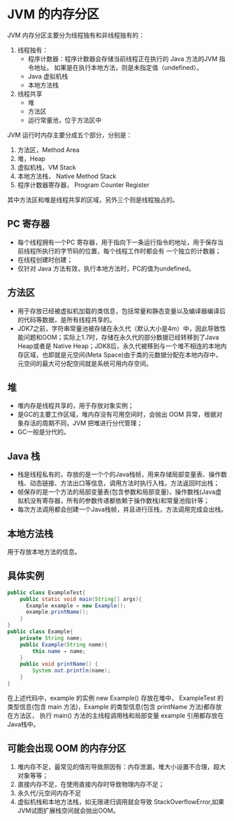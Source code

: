 # JVM 的内存分区
JVM 内存分区主要分为线程独有和非线程独有的：
1. 线程独有：
    * 程序计数器：程序计数器会存储当前线程正在执行的 Java 方法的JVM 指令地址。
    如果是在执行本地方法，则是未指定值（undefined）。
    * Java 虚拟机栈
    * 本地方法栈
2. 线程共享
    * 堆
    * 方法区
    * 运行常量池，位于方法区中
    
JVM 运行时内存主要分成五个部分，分别是：
1. 方法区，Method Area
2. 堆，Heap
3. 虚拟机栈，VM Stack
4. 本地方法栈， Native Method Stack
5. 程序计数器寄存器， Program Counter Register

其中方法区和堆是线程共享的区域，另外三个则是线程独占的。

## PC 寄存器
* 每个线程拥有一个PC 寄存器，用于指向下一条运行指令的地址，用于保存当前线程所执行的字节码的位置，每个线程工作时都会有
一个独立的计数器；
* 在线程创建时创建；
* 仅针对 Java 方法有效，执行本地方法时，PC的值为undefined。

## 方法区
* 用于存放已经被虚拟机加载的类信息，包括常量和静态变量以及编译器编译后的代码等数据，是所有线程共享的。
* JDK7之前，字符串常量池被存储在永久代（默认大小是4m）中，因此导致性能问题和OOM；实际上1.7时，存储在永久代的部分数据已经转移到了Java Heap或者是 Native Heap；JDK8后，永久代被移到与一个堆不相连的本地内存区域，也即就是元空间(Meta Space)由于类的元数据分配在本地内存中，元空间的最大可分配空间就是系统可用内存空间。

## 堆
* 堆内存是线程共享的，用于存放对象实例；
* 是GC的主要工作区域，堆内存没有可用空间时，会抛出 OOM 异常，根据对象存活的周期不同，JVM 把堆进行分代管理；
* GC一般是分代的。

## Java 栈
* 栈是线程私有的，存放的是一个个的Java栈帧，用来存储局部变量表、操作数栈、动态链接、方法出口等信息，调用方法时执行入栈，方法返回时出栈；
* 帧保存的是一个方法的局部变量表(包含参数和局部变量)，操作数栈(Java虚拟机没有寄存器，所有的参数传递都依赖于操作数栈)和常量池指针等；
* 每次方法调用都会创建一个Java栈帧，并且进行压栈，方法调用完成会出栈。

## 本地方法栈
用于存放本地方法的信息。

## 具体实例
```java
public class ExampleTest{
    public static void main(String[] args){
      Example example = new Example();
      example.printName();
    }
}
public class Example{
    private String name;
    public Example(String name){
        this.name = name;
    }
    public void printName() {
        System.out.println(name);
    }
}
```
在上述代码中，example 的实例 new Example() 存放在堆中，
ExampleTest 的类型信息(包含 main 方法)，Example 的类型信息(包含 printName 方法)都存放在方法区，
执行 main() 方法的主线程调用栈和局部变量 example 引用都存放在 Java栈中。


## 可能会出现 OOM 的内存分区
1. 堆内存不足，最常见的情形导致原因有：内存泄漏，堆大小设置不合理，超大对象等等；
2. 直接内存不足，在使用直接内存时导致物理内存不足；
3. 永久代/元空间内存不足
4. 虚拟机栈和本地方法栈，如无限递归调用就会导致 StackOverflowError,如果JVM试图扩展栈空间就会抛出OOM。

